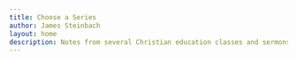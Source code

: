 ```yaml
---
title: Choose a Series
author: James Steinbach
layout: home
description: Notes from several Christian education classes and sermons.
---
```

